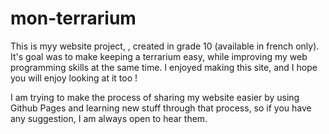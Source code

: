 # mon-terrarium
This is myy website project, , created in grade 10 (available in french only). It's goal was to make keeping a terrarium easy, while improving my web programming skills at the same time. I enjoyed making this site, and I hope you will enjoy looking at it too !

I am trying to make the process of sharing my website easier by using Github Pages and learning new stuff through that process, so if you have any suggestion, I am always open to hear them.
